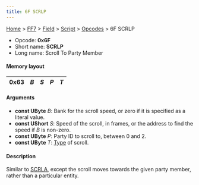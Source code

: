 ```yaml
---
title: 6F SCRLP
---
```


[Home](Main%20Page.md) > [FF7](FF7.md) > [Field](FF7/Field.md) > [Script](FF7/Field/Script.md) > [Opcodes](FF7/Field/Script/Opcodes.md) > 6F SCRLP

-   Opcode: **0x6F**
-   Short name: **SCRLP**
-   Long name: Scroll To Party Member

#### Memory layout

| 0x63 | *B* | *S* | *P* | *T* |
|------|-----|-----|-----|-----|

#### Arguments

-   **const UByte** *B*: Bank for the scroll speed, or zero if it is
    specified as a literal value.
-   **const UShort** *S*: Speed of the scroll, in frames, or the address
    to find the speed if *B* is non-zero.
-   **const UByte** *P*: Party ID to scroll to, between 0 and 2.
-   **const UByte** *T*: [Type][] of scroll.

#### Description

Similar to [SCRLA][Type], except the scroll moves towards the given
party member, rather than a particular entity.

  [Type]: ../63%20SCRLA.md "wikilink"
